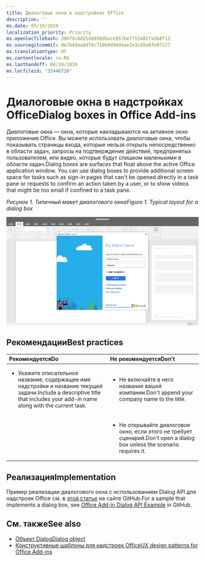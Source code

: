 ```yaml
---
title: Диалоговые окна в надстройках Office
description: ''
ms.date: 03/19/2019
localization_priority: Priority
ms.openlocfilehash: 396fdc6d25dd898d6ace957bef755481fa5b8f13
ms.sourcegitcommit: 9e7b4daa8d76c710b9d9dd4ae2e3c45e8fe07127
ms.translationtype: HT
ms.contentlocale: ru-RU
ms.lasthandoff: 04/24/2019
ms.locfileid: "32446728"
---
```

# <a name="dialog-boxes-in-office-add-ins"></a><span data-ttu-id="b5d17-102">Диалоговые окна в надстройках Office</span><span class="sxs-lookup"><span data-stu-id="b5d17-102">Dialog boxes in Office Add-ins</span></span>
 
<span data-ttu-id="b5d17-p101">Диалоговые окна — окна, которые накладываются на активное окно приложения Office. Вы можете использовать диалоговые окна, чтобы показывать страницы входа, которые нельзя открыть непосредственно в области задач, запросы на подтверждение действий, предпринятых пользователем, или видео, которые будут слишком маленькими в области задач.</span><span class="sxs-lookup"><span data-stu-id="b5d17-p101">Dialog boxes are surfaces that float above the active Office application window. You can use dialog boxes to provide additional screen space for tasks such as sign-in pages that can't be opened directly in a task pane or requests to confirm an action taken by a user, or to show videos that might be too small if confined to a task pane.</span></span>

<span data-ttu-id="b5d17-105">*Рисунок 1. Типичный макет диалогового окна*</span><span class="sxs-lookup"><span data-stu-id="b5d17-105">*Figure 1. Typical layout for a dialog box*</span></span>

![Изображение, на котором показан типичный макет диалогового окна](../images/overview-with-app-dialog.png)

## <a name="best-practices"></a><span data-ttu-id="b5d17-107">Рекомендации</span><span class="sxs-lookup"><span data-stu-id="b5d17-107">Best practices</span></span>

|<span data-ttu-id="b5d17-108">**Рекомендуется**</span><span class="sxs-lookup"><span data-stu-id="b5d17-108">**Do**</span></span>|<span data-ttu-id="b5d17-109">**Не рекомендуется**</span><span class="sxs-lookup"><span data-stu-id="b5d17-109">**Don't**</span></span>|
|:-----|:--------|
|<ul><li><span data-ttu-id="b5d17-110">Укажите описательное название, содержащее имя надстройки и название текущей задачи.</span><span class="sxs-lookup"><span data-stu-id="b5d17-110">Include a descriptive title that includes your add-in name along with the current task.</span></span></li></ul>|<ul><li><span data-ttu-id="b5d17-111">Не включайте в него название вашей компании.</span><span class="sxs-lookup"><span data-stu-id="b5d17-111">Don't append your company name to the title.</span></span></li></ul>|
||<ul><li><span data-ttu-id="b5d17-112">Не открывайте диалоговое окно, если этого не требует сценарий.</span><span class="sxs-lookup"><span data-stu-id="b5d17-112">Don't open a dialog box unless the scenario requires it.</span></span></li></ul>|

## <a name="implementation"></a><span data-ttu-id="b5d17-113">Реализация</span><span class="sxs-lookup"><span data-stu-id="b5d17-113">Implementation</span></span>

<span data-ttu-id="b5d17-114">Пример реализации диалогового окна с использованием Dialog API для надстроек Office см. в [этой статье](https://github.com/OfficeDev/Office-Add-in-Dialog-API-Simple-Example) на сайте GitHub.</span><span class="sxs-lookup"><span data-stu-id="b5d17-114">For a sample that implements a dialog box, see [Office Add-in Dialog API Example](https://github.com/OfficeDev/Office-Add-in-Dialog-API-Simple-Example) in GitHub.</span></span>

## <a name="see-also"></a><span data-ttu-id="b5d17-115">См. также</span><span class="sxs-lookup"><span data-stu-id="b5d17-115">See also</span></span>

- [<span data-ttu-id="b5d17-116">Объект Dialog</span><span class="sxs-lookup"><span data-stu-id="b5d17-116">Dialog object</span></span>](/javascript/api/office/office.dialog)
- [<span data-ttu-id="b5d17-117">Конструктивные шаблоны для надстроек Office</span><span class="sxs-lookup"><span data-stu-id="b5d17-117">UX design patterns for Office Add-ins</span></span>](../design/ux-design-pattern-templates.md)
